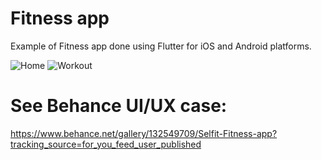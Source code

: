 # Fitness app

Example of Fitness app done using Flutter for iOS and Android platforms.

![Home](https://github.com/perpetio/fitness/blob/master/examples/Home.png?raw=true) ![Workout](https://github.com/perpetio/fitness/blob/master/examples/Workout_1.png?raw=true)

# See Behance UI/UX case:
https://www.behance.net/gallery/132549709/Selfit-Fitness-app?tracking_source=for_you_feed_user_published


